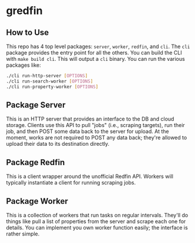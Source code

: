 # gredfin

## How to Use

This repo has 4 top level packages: `server`, `worker`, `redfin`, and `cli`. The `cli` package provides the entry point for all the others. You can build the CLI with `make build cli`. This will output a `cli` binary. You can run the various packages like:

```bash
./cli run-http-server [OPTIONS]
./cli run-search-worker [OPTIONS]
./cli run-property-worker [OPTIONS]
```

## Package Server

This is an HTTP server that provides an interface to the DB and cloud storage. Clients use this API to pull "jobs" (i.e., scraping targets), run their job, and then POST some data back to the server for upload. At the moment, works are not required to POST any data back; they're allowed to upload their data to its destination directly.

## Package Redfin

This is a client wrapper around the unofficial Redfin API. Workers will typically instantiate a client for running scraping jobs.

## Package Worker

This is a collection of workers that run tasks on regular intervals. They'll do things like pull a list of properties from the server and scrape each one for details. You can implement you own worker function easily; the interface is rather simple.
